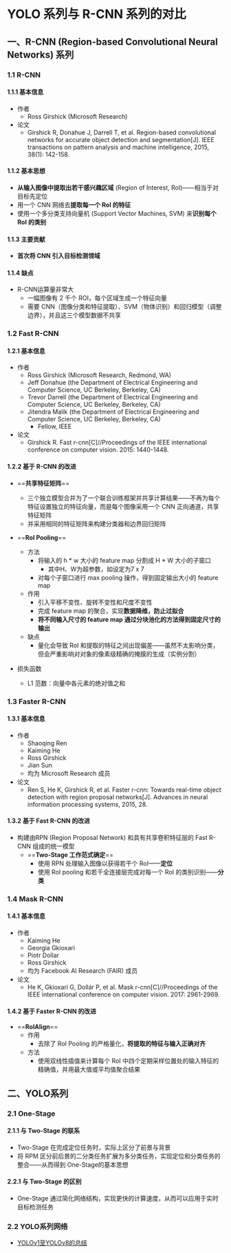 # YOLO 系列与 R-CNN 系列的对比

## 一、R-CNN (Region-based Convolutional Neural Networks) 系列

### 1.1 R-CNN

#### 1.1.1 基本信息

* 作者
  * Ross Girshick (Microsoft Research)
* 论文
  * Girshick R, Donahue J, Darrell T, et al. Region-based convolutional networks for accurate object detection and segmentation[J]. IEEE transactions on pattern analysis and machine intelligence, 2015, 38(1): 142-158.

#### 1.1.2 基本思想

* **从输入图像中提取出若干感兴趣区域** (Region of Interest, RoI)——相当于对目标先定位
* 用一个 CNN 网络去**提取每一个 RoI 的特征**
* 使用一个多分类支持向量机 (Support Vector Machines, SVM) 来**识别每个 RoI 的类别**

#### 1.1.3 主要贡献

* **首次将 CNN 引入目标检测领域**

#### 1.1.4 缺点

* R-CNN运算量非常大
  * 一幅图像有 2 千个 ROI，每个区域生成一个特征向量
  * 需要 CNN（图像分类和特征提取）、SVM（物体识别）和回归模型（调整边界），并且这三个模型数据不共享

### 1.2 Fast R-CNN

#### 1.2.1 基本信息

* 作者
  * Ross Girshick (Microsoft Research, Redmond, WA)
  * Jeff Donahue (the Department of Electrical Engineering and Computer Science, UC Berkeley, Berkeley, CA)
  * Trevor Darrell (the Department of Electrical Engineering and Computer Science, UC Berkeley, Berkeley, CA)
  * Jitendra Malik (the Department of Electrical Engineering and Computer Science, UC Berkeley, Berkeley, CA)
    * Fellow, IEEE
* 论文
  * Girshick R. Fast r-cnn[C]//Proceedings of the IEEE international conference on computer vision. 2015: 1440-1448.

#### 1.2.2 基于 R-CNN 的改进

* ==**共享特征矩阵**==
  * 三个独立模型合并为了一个联合训练框架并共享计算结果——不再为每个特征设置独立的特征向量，而是每个图像采用一个 CNN 正向通道，共享特征矩阵
  * 并采用相同的特征矩阵来构建分类器和边界回归矩阵
* ==**RoI Pooling**==
  * 方法
    * 将输入的 h \* w 大小的 feature map 分割成 H \* W 大小的子窗口
      * 其中H、W为超参数，如设定为7 x 7
    * 对每个子窗口进行 max pooling 操作，得到固定输出大小的 feature map
  * 作用
    * 引入平移不变性、旋转不变性和尺度不变性
    * 完成 feature map 的聚合，实现**数据降维，防止过拟合**
    * **将不同输入尺寸的 feature map 通过分块池化的方法得到固定尺寸的输出**
  * 缺点
    * 量化会导致 RoI 和提取的特征之间出现偏差——虽然不太影响分类，但会严重影响对对象的像素级精确的掩膜的生成（实例分割）

* 损失函数
  * L1 范数：向量中各元素的绝对值之和

### 1.3 Faster R-CNN

#### 1.3.1 基本信息

* 作者
  * Shaoqing Ren
  * Kaiming He
  * Ross Girshick
  * Jian Sun
  * 均为 Microsoft Research 成员
* 论文
  * Ren S, He K, Girshick R, et al. Faster r-cnn: Towards real-time object detection with region proposal networks[J]. Advances in neural information processing systems, 2015, 28.

#### 1.3.2 基于 Fast R-CNN 的改进

* 构建由RPN (Region Proposal Network) 和具有共享卷积特征层的 Fast R-CNN 组成的统一模型
  * ==**Two-Stage 工作范式确定**==
    * 使用 RPN 处理输入图像以获得若干个 RoI——**定位**
    * 使用 RoI pooling 和若干全连接层完成对每一个 RoI 的类别识别——**分类**

### 1.4 Mask R-CNN

#### 1.4.1 基本信息

* 作者
  * Kaiming He
  * Georgia Gkioxari
  * Piotr Dollar
  * Ross Girshick
  * 均为 Facebook AI Research (FAIR) 成员
* 论文
  * He K, Gkioxari G, Dollár P, et al. Mask r-cnn[C]//Proceedings of the IEEE international conference on computer vision. 2017: 2961-2969.

#### 1.4.2 基于 Faster R-CNN 的改进

* ==**RoIAlign**==
  * 作用
    * 去除了 RoI Pooling 的严格量化，**将提取的特征与输入正确对齐**
  * 方法
    * 使用双线性插值来计算每个 RoI 中四个定期采样位置处的输入特征的精确值，并用最大值或平均值聚合结果



## 二、YOLO系列

### 2.1 One-Stage

#### 2.1.1 与 Two-Stage 的联系

* Two-Stage 在完成定位任务时，实际上区分了前景与背景
* 将 RPM 区分前后景的二分类任务扩展为多分类任务，实现定位和分类任务的整合——从而得到 One-Stage的基本思想

#### 2.2.1 与 Two-Stage 的区别

* One-Stage 通过简化网络结构，实现更快的计算速度，从而可以应用于实时目标检测任务

### 2.2 YOLO系列网络

* [YOLOv1至YOLOv8的总结](./YOLOv1至YOLOv8的总结.md)